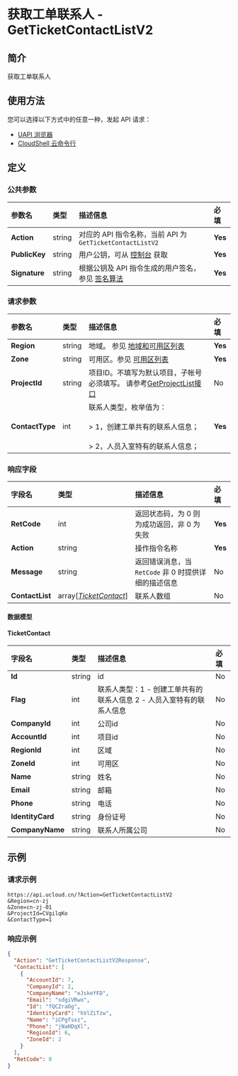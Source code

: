 # 获取工单联系人 - GetTicketContactListV2

## 简介

获取工单联系人






## 使用方法

您可以选择以下方式中的任意一种，发起 API 请求：
- [UAPI 浏览器](https://console.ucloud.cn/uapi/detail?id=GetTicketContactListV2)
- [CloudShell 云命令行](https://shell.ucloud.cn/)


## 定义

### 公共参数

| 参数名 | 类型 | 描述信息 | 必填 |
|:---|:---|:---|:---|
| **Action**     | string  | 对应的 API 指令名称，当前 API 为 `GetTicketContactListV2`                        | **Yes** |
| **PublicKey**  | string  | 用户公钥，可从 [控制台](https://console.ucloud.cn/uapi/apikey) 获取                                             | **Yes** |
| **Signature**  | string  | 根据公钥及 API 指令生成的用户签名，参见 [签名算法](api/summary/signature.md)  | **Yes** |

### 请求参数

| 参数名 | 类型 | 描述信息 | 必填 |
|:---|:---|:---|:---|
| **Region** | string | 地域。 参见 [地域和可用区列表](https://docs.ucloud.cn/api/summary/regionlist) |**Yes**|
| **Zone** | string | 可用区。参见 [可用区列表](https://docs.ucloud.cn/api/summary/regionlist) |**Yes**|
| **ProjectId** | string | 项目ID。不填写为默认项目，子帐号必须填写。 请参考[GetProjectList接口](https://docs.ucloud.cn/api/summary/get_project_list) |No|
| **ContactType** | int | 联系人类型，枚举值为： <br /><br /> > 1，创建工单共有的联系人信息； <br /><br /> > 2，人员入室特有的联系人信息； |**Yes**|

### 响应字段

| 字段名 | 类型 | 描述信息 | 必填 |
|:---|:---|:---|:---|
| **RetCode** | int | 返回状态码，为 0 则为成功返回，非 0 为失败 |**Yes**|
| **Action** | string | 操作指令名称 |**Yes**|
| **Message** | string | 返回错误消息，当 `RetCode` 非 0 时提供详细的描述信息 |No|
| **ContactList** | array[[*TicketContact*](#TicketContact)] | 联系人数组 |No|

#### 数据模型


#### TicketContact

| 字段名 | 类型 | 描述信息 | 必填 |
|:---|:---|:---|:---|
| **Id** | string | id |No|
| **Flag** | int | 联系人类型：1 - 创建工单共有的联系人信息 2 - 人员入室特有的联系人信息 |No|
| **CompanyId** | int | 公司id |No|
| **AccountId** | int | 项目id |No|
| **RegionId** | int | 区域 |No|
| **ZoneId** | int | 可用区 |No|
| **Name** | string | 姓名 |No|
| **Email** | string | 邮箱 |No|
| **Phone** | string | 电话 |No|
| **IdentityCard** | string | 身份证号 |No|
| **CompanyName** | string | 联系人所属公司 |No|

## 示例

### 请求示例
    
```
https://api.ucloud.cn/?Action=GetTicketContactListV2
&Region=cn-zj
&Zone=cn-zj-01
&ProjectId=CVgilqKo
&ContactType=1
```

### 响应示例
    
```json
{
  "Action": "GetTicketContactListV2Response",
  "ContactList": [
    {
      "AccountId": 7,
      "CompanyId": 2,
      "CompanyName": "eJskeYFD",
      "Email": "sdgiVRwo",
      "Id": "fQCZraOg",
      "IdentityCard": "hVlZiTzw",
      "Name": "iCPgfsxz",
      "Phone": "jNaHDqXl",
      "RegionId": 6,
      "ZoneId": 2
    }
  ],
  "RetCode": 0
}
```





